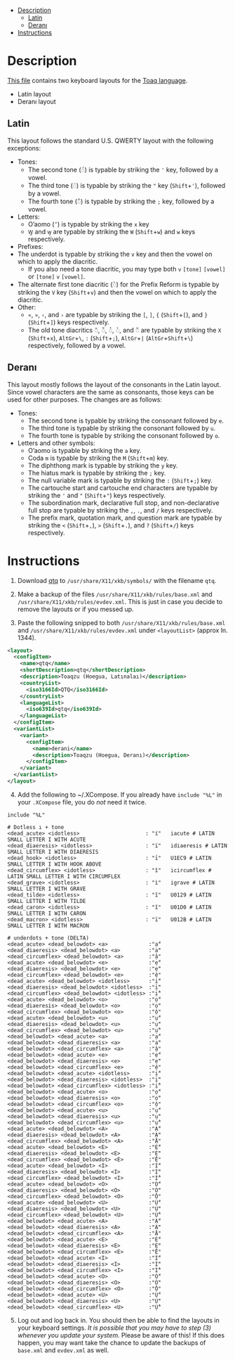 - [Description](#Description)
  - [Latin](#Latin)
  - [Deranı](#Deranı)
- [Instructions](#Instructions)

# Description
[This file](https://github.com/leafpool243/xkb-keyboards/blob/main/qtq) contains two keyboard layouts for the [Toaq language](https://toaq.net).
- Latin layout
- Deranı layout

## Latin
This layout follows the standard U.S. QWERTY layout with the following exceptions:
- Tones:
  - The second tone (◌́) is typable by striking the `'` key, followed by a vowel.
  - The third tone (◌̈) is typable by striking the `"` key (`Shift`+`'`), followed by a vowel.
  - The fourth tone (◌̂) is typable by striking the `;` key, followed by a vowel.
- Letters:
  - O’aomo (`’`) is typable by striking the `x` key
  - `Ꝡ` and `ꝡ` are typable by striking the `W` (`Shift`+`w`) and `w` keys respectively.
- Prefixes:
- The underdot is typable by striking the `v` key and then the vowel on which to apply the diacritic.
  - If you also need a tone diacritic, you may type both `v` `[tone]` `[vowel]` or `[tone]` `v` `[vowel]`.
 - The alternate first tone diacritic (◌̀) for the Prefix Reform is typable by striking the `V` key (`Shift`+`v`) and then the vowel on which to apply the diacritic.
- Other:
  - `«`, `»`, `‹`, and `›` are typable by striking the `[`, `]`, `{` (`Shift`+`[`), and `}` (`Shift`+`]`) keys respectively.
  - The old tone diacritics ◌̄, ◌̌, ◌̉, ◌̀, and ◌̃ are typable by striking the `X` (`Shift`+`x`), `AltGr`+`\`, `:` (`Shift`+`;`), `AltGr`+`|` (`AltGr`+`Shift`+`\`) respectively, followed by a vowel.

## Deranı
This layout mostly follows the layout of the consonants in the Latin layout. Since vowel characters are the same as consonants, those keys can be used for other purposes.
The changes are as follows:
- Tones:
  - The second tone is typable by striking the consonant followed by `e`.
  - The third tone is typable by striking the consonant followed by `u`.
  - The fourth tone is typable by striking the consonant followed by `o`.
- Letters and other symbols:
  - O’aomo is typable by striking the `a` key.
  - Coda `m` is typable by striking the `M` (`Shift`+`m`) key.
  - The diphthong mark is typable by striking the `y` key.
  - The hiatus mark is typable by striking the `;` key.
  - The null variable mark is typable by striking the `:` (`Shift`+`;`) key.
  - The cartouche start and cartouche end characters are typable by striking the `'` and `"` (`Shift`+`"`) keys respectively.
  - The subordination mark, declarative full stop, and non-declarative full stop are typable by striking the `,`, `.`, and `/` keys respectively.
  - The prefix mark, quotation mark, and question mark are typable by striking the `<` (`Shift`+`,`), `>` (`Shift`+`.`), and `?` (`Shift`+`/`) keys respectively.

# Instructions
1. Download [qtq](https://github.com/leafpool243/xkb-keyboards/blob/main/qtq) to `/usr/share/X11/xkb/symbols/` with the filename `qtq`.

2. Make a backup of the files `/usr/share/X11/xkb/rules/base.xml` and `/usr/share/X11/xkb/rules/evdev.xml`.  This is just in case you decide to remove the layouts or if you messed up.

3. Paste the following snipped to both `/usr/share/X11/xkb/rules/base.xml` and `/usr/share/X11/xkb/rules/evdev.xml` under `<layoutList>` (approx ln. 1344).
```xml
<layout>
  <configItem>
    <name>qtq</name>
    <shortDescription>qtq</shortDescription>
    <description>Toaqzu (Hoegua, Latınalaı)</description>
    <countryList>
      <iso3166Id>QTQ</iso3166Id>
    </countryList>
    <languageList>
      <iso639Id>qtq</iso639Id>
    </languageList>
  </configItem>
  <variantList>
    <variant>
      <configItem>
        <name>derani</name>
        <description>Toaqzu (Hoegua, Deranı)</description>
      </configItem>
    </variant>
  </variantList>
</layout>
```
4. Add the following to ~/.XCompose.  If you already have `include "%L"` in your `.XCompose` file, you do *not* need it twice.

```
include "%L"

# Dotless ı + tone
<dead_acute> <idotless>                 	: "í"   iacute # LATIN SMALL LETTER I WITH ACUTE
<dead_diaeresis> <idotless>             	: "ï"   idiaeresis # LATIN SMALL LETTER I WITH DIAERESIS
<dead_hook> <idotless>                  	: "ỉ"   U1EC9 # LATIN SMALL LETTER I WITH HOOK ABOVE
<dead_circumflex> <idotless>            	: "î"   icircumflex # LATIN SMALL LETTER I WITH CIRCUMFLEX
<dead_grave> <idotless>                 	: "ì"   igrave # LATIN SMALL LETTER I WITH GRAVE
<dead_tilde> <idotless>                 	: "ĩ"   U0129 # LATIN SMALL LETTER I WITH TILDE
<dead_caron> <idotless>                 	: "ǐ"   U01D0 # LATIN SMALL LETTER I WITH CARON
<dead_macron> <idotless>                	: "ī"   U012B # LATIN SMALL LETTER I WITH MACRON

# underdots + tone (DELTA)
<dead_acute> <dead_belowdot> <a>             :"ạ́"
<dead_diaeresis> <dead_belowdot> <a>         :"ạ̈"
<dead_circumflex> <dead_belowdot> <a>        :"ậ"
<dead_acute> <dead_belowdot> <e>             :"ẹ́"
<dead_diaeresis> <dead_belowdot> <e>         :"ẹ̈"
<dead_circumflex> <dead_belowdot> <e>        :"ệ"
<dead_acute> <dead_belowdot> <idotless>      :"ị́"
<dead_diaeresis> <dead_belowdot> <idotless>  :"ị̈"
<dead_circumflex> <dead_belowdot> <idotless> :"ị̂"
<dead_acute> <dead_belowdot> <o>             :"ọ́"
<dead_diaeresis> <dead_belowdot> <o>         :"ọ̈"
<dead_circumflex> <dead_belowdot> <o>        :"ộ"
<dead_acute> <dead_belowdot> <u>             :"ụ́"
<dead_diaeresis> <dead_belowdot> <u>         :"ụ̈"
<dead_circumflex> <dead_belowdot> <u>        :"ụ̂"
<dead_belowdot> <dead_acute> <a>             :"ạ́"
<dead_belowdot> <dead_diaeresis> <a>         :"ạ̈"
<dead_belowdot> <dead_circumflex> <a>        :"ậ"
<dead_belowdot> <dead_acute> <e>             :"ẹ́"
<dead_belowdot> <dead_diaeresis> <e>         :"ẹ̈"
<dead_belowdot> <dead_circumflex> <e>        :"ệ"
<dead_belowdot> <dead_acute> <idotless>      :"ị́"
<dead_belowdot> <dead_diaeresis> <idotless>  :"ị̈"
<dead_belowdot> <dead_circumflex> <idotless> :"ị̂"
<dead_belowdot> <dead_acute> <o>             :"ọ́"
<dead_belowdot> <dead_diaeresis> <o>         :"ọ̈"
<dead_belowdot> <dead_circumflex> <o>        :"ộ"
<dead_belowdot> <dead_acute> <u>             :"ụ́"
<dead_belowdot> <dead_diaeresis> <u>         :"ụ̈"
<dead_belowdot> <dead_circumflex> <u>        :"ụ̂"
<dead_acute> <dead_belowdot> <A>             :"Ạ́"
<dead_diaeresis> <dead_belowdot> <A>         :"Ạ̈"
<dead_circumflex> <dead_belowdot> <A>        :"Ậ"
<dead_acute> <dead_belowdot> <E>             :"Ẹ́"
<dead_diaeresis> <dead_belowdot> <E>         :"Ẹ̈"
<dead_circumflex> <dead_belowdot> <E>        :"Ệ"
<dead_acute> <dead_belowdot> <I>             :"Ị́"
<dead_diaeresis> <dead_belowdot> <I>         :"Ị̈"
<dead_circumflex> <dead_belowdot> <I>        :"Ị̂"
<dead_acute> <dead_belowdot> <O>             :"Ọ́"
<dead_diaeresis> <dead_belowdot> <O>         :"Ọ̈"
<dead_circumflex> <dead_belowdot> <O>        :"Ộ"
<dead_acute> <dead_belowdot> <U>             :"Ụ́"
<dead_diaeresis> <dead_belowdot> <U>         :"Ụ̈"
<dead_circumflex> <dead_belowdot> <U>        :"Ụ̂"
<dead_belowdot> <dead_acute> <A>             :"Ạ́"
<dead_belowdot> <dead_diaeresis> <A>         :"Ạ̈"
<dead_belowdot> <dead_circumflex> <A>        :"Ậ"
<dead_belowdot> <dead_acute> <E>             :"Ẹ́"
<dead_belowdot> <dead_diaeresis> <E>         :"Ẹ̈"
<dead_belowdot> <dead_circumflex> <E>        :"Ệ"
<dead_belowdot> <dead_acute> <I>             :"Ị́"
<dead_belowdot> <dead_diaeresis> <I>         :"Ị̈"
<dead_belowdot> <dead_circumflex> <I>        :"Ị̂"
<dead_belowdot> <dead_acute> <O>             :"Ọ́"
<dead_belowdot> <dead_diaeresis> <O>         :"Ọ̈"
<dead_belowdot> <dead_circumflex> <O>        :"Ộ"
<dead_belowdot> <dead_acute> <U>             :"Ụ́"
<dead_belowdot> <dead_diaeresis> <U>         :"Ụ̈"
<dead_belowdot> <dead_circumflex> <U>        :"Ụ̂"
```

5. Log out and log back in.  You should then be able to find the layouts in your keyboard settings.  *It is possible that you may have to step (3) whenever you update your system.*  Please be aware of this!  If this does happen, you may want take the chance to update the backups of `base.xml` and `evdev.xml` as well.
